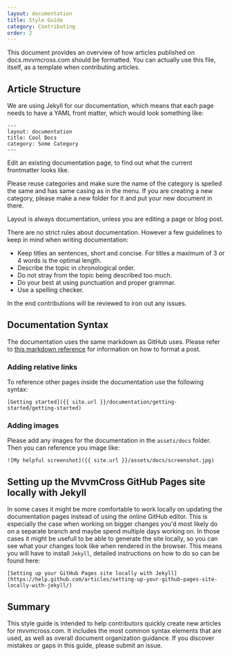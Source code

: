 ```yaml
---
layout: documentation
title: Style Guide
category: Contributing
order: 2
---
```


This document provides an overview of how articles published on docs.mvvmcross.com should be formatted. You can actually use this file, itself, as a template when contributing articles.

## Article Structure

We are using Jekyll for our documentation, which means that each page needs to have a YAML front matter, which would look something like:

```
---
layout: documentation
title: Cool Docs
category: Some Category
---
```

Edit an existing documentation page, to find out what the current frontmatter looks like.

Please reuse categories and make sure the name of the category is spelled the same and has same casing as in the menu. If you are creating a new category, please make a new folder for it and put your new document in there.

Layout is always documentation, unless you are editing a page or blog post.

There are no strict rules about documentation. However a few guidelines to keep in mind when writing documentation:
- Keep titles an sentences, short and concise. For titles a maximum of 3 or 4 words is the optimal length.
- Describe the topic in chronological order.
- Do not stray from the topic being described too much.
- Do your best at using punctuation and proper grammar. 
- Use a spelling checker.

In the end contributions will be reviewed to iron out any issues.

## Documentation Syntax

The documentation uses the same markdown as GitHub uses. Please refer to [this markdown reference][markdown] for information on how to format a post.

### Adding relative links

To reference other pages inside the documentation use the following syntax:

```
[Getting started]({{ site.url }}/documentation/getting-started/getting-started)
```

### Adding images

Please add any images for the documentation in the `assets/docs` folder. Then you can reference you image like:

```
![My helpful screenshot]({{ site.url }}/assets/docs/screenshot.jpg)
```

## Setting up the MvvmCross GitHub Pages site locally with Jekyll

In some cases it might be more comfortable to work locally on updating the documentation pages instead of using the online GitHub editor. This is especially the case when working on bigger changes you'd most likely do on a separate branch and maybe spend multiple days working on. In those cases it might be usefull to be able to generate the site locally, so you can see what your changes look like when rendered in the browser. This means you will have to install `Jekyll`, detailed instructions on how to do so can be found here:

```
[Setting up your GitHub Pages site locally with Jekyll](https://help.github.com/articles/setting-up-your-github-pages-site-locally-with-jekyll/)
```

## Summary

This style guide is intended to help contributors quickly create new articles for mvvmcross.com. It includes the most common syntax elements that are used, as well as overall document organization guidance. If you discover mistakes or gaps in this guide, please submit an issue.

[markdown]: https://daringfireball.net/projects/markdown/basics
